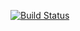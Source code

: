 
[![Build Status](https://dev.azure.com/Radiusoft/DevOps_ReactSpring/_apis/build/status%2FDotNetWebApp.git?branchName=main)](https://dev.azure.com/Radiusoft/DevOps_ReactSpring/_build/latest?definitionId=8&branchName=main)
